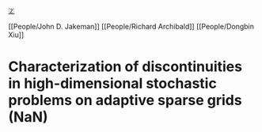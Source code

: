 [🇿](zotero://select/groups/5372906/items/RQ4EKEQF)

[[People/John D. Jakeman]] [[People/Richard Archibald]] [[People/Dongbin Xiu]] 
# Characterization of discontinuities in high-dimensional stochastic problems on adaptive sparse grids (NaN)

